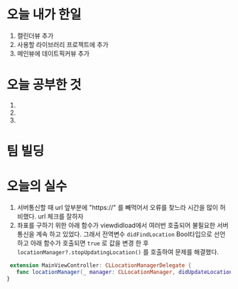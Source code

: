 # 오늘 내가 한일
1. 캘린더뷰 추가
2. 사용할 라이브러리 프로젝트에 추가
3. 메인뷰에 데이트픽커뷰 추가 

  

# 오늘 공부한 것
  1.
  2.
  3.
# 팀 빌딩

# 오늘의 실수 
 1. 서버통신할 때 url 앞부분에 "https://" 를 빼먹어서 오류를 찾느라 시간을 많이 허비했다. url 체크를 잘하자
 2. 좌표를 구하기 위한 아래 함수가 viewdidload에서 여러번 호출되어 불필요한 서버통신을 계속 하고 있었다. 그래서 전역변수 `didFindLocation` Bool타입으로 선언하고 아래 함수가 호출되면 `true`  로 값을 변경 한 후 `locationManager?.stopUpdatingLocation()` 를 호출하여 문제를 해결했다.
 ``` swift
  extension MainViewController: CLLocationManagerDelegate {
    func locationManager(_ manager: CLLocationManager, didUpdateLocations locations: [CLLocation]) 
}
 ```
 